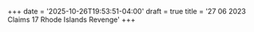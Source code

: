 +++
date = '2025-10-26T19:53:51-04:00'
draft = true
title = '27 06 2023 Claims 17 Rhode Islands Revenge'
+++
